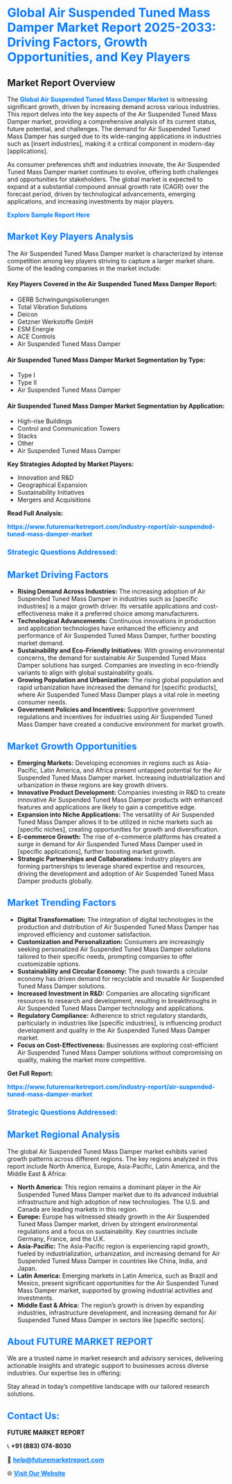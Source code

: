 <h1 style="color: #007BFF;">Global Air Suspended Tuned Mass Damper Market Report 2025-2033: Driving Factors, Growth Opportunities, and Key Players</h1>

<section id="overview">
<h2>Market Report Overview</h2>
<p>The <a href="https://www.futuremarketreport.com/industry-report/air-suspended-tuned-mass-damper-market" style="color: #007BFF; text-decoration: none;"><strong>Global Air Suspended Tuned Mass Damper Market</strong></a> is witnessing significant growth, driven by increasing demand across various industries. This report delves into the key aspects of the Air Suspended Tuned Mass Damper market, providing a comprehensive analysis of its current status, future potential, and challenges. The demand for Air Suspended Tuned Mass Damper has surged due to its wide-ranging applications in industries such as [insert industries], making it a critical component in modern-day [applications].</p>
<p>As consumer preferences shift and industries innovate, the Air Suspended Tuned Mass Damper market continues to evolve, offering both challenges and opportunities for stakeholders. The global market is expected to expand at a substantial compound annual growth rate (CAGR) over the forecast period, driven by technological advancements, emerging applications, and increasing investments by major players.</p>
</section>

<section id="overview">
<p><a href="https://www.futuremarketreport.com/request-sample/reportId=106671" style="color: #007BFF; text-decoration: none;"><strong>Explore Sample Report Here</strong></a></p>
</section>

<section id="key-players">
<h2 style="color: #007BFF;">Market Key Players Analysis</h2>
<p>The Air Suspended Tuned Mass Damper market is characterized by intense competition among key players striving to capture a larger market share. Some of the leading companies in the market include:</p>
<h4>Key Players Covered in the Air Suspended Tuned Mass Damper Report:</h4>
<ul><li>GERB Schwingungsisolierungen</li><li>Total Vibration Solutions</li><li>Deicon</li><li>Getzner Werkstoffe GmbH</li><li>ESM Energie</li><li>ACE Controls</li><li>Air Suspended Tuned Mass Damper</li></ul>
<h4>Air Suspended Tuned Mass Damper Market Segmentation by Type:</h4>
<ul><li>Type I</li><li>Type II</li><li>Air Suspended Tuned Mass Damper</li></ul>

<h4>Air Suspended Tuned Mass Damper Market Segmentation by Application:</h4>
<ul><li>High-rise Buildings</li><li>Control and Communication Towers</li><li>Stacks</li><li>Other</li><li>Air Suspended Tuned Mass Damper</li></ul>
<p><strong>Key Strategies Adopted by Market Players:</strong></p>
<ul>
<li>Innovation and R&D</li>
<li>Geographical Expansion</li>
<li>Sustainability Initiatives</li>
<li>Mergers and Acquisitions</li>
</ul>
</section>

<section>
<p><strong>Read Full Analysis: </strong></p><a href="https://www.futuremarketreport.com/industry-report/air-suspended-tuned-mass-damper-market" style="color: #007BFF; text-decoration: none;"><strong>https://www.futuremarketreport.com/industry-report/air-suspended-tuned-mass-damper-market</strong></a>
<h3 style="color: #007BFF;">Strategic Questions Addressed:</h3>
</section>

<section id="driving-factors">
<h2 style="color: #007BFF;">Market Driving Factors</h2>
<ul>
<li><strong>Rising Demand Across Industries:</strong> The increasing adoption of Air Suspended Tuned Mass Damper in industries such as [specific industries] is a major growth driver. Its versatile applications and cost-effectiveness make it a preferred choice among manufacturers.</li>
<li><strong>Technological Advancements:</strong> Continuous innovations in production and application technologies have enhanced the efficiency and performance of Air Suspended Tuned Mass Damper, further boosting market demand.</li>
<li><strong>Sustainability and Eco-Friendly Initiatives:</strong> With growing environmental concerns, the demand for sustainable Air Suspended Tuned Mass Damper solutions has surged. Companies are investing in eco-friendly variants to align with global sustainability goals.</li>
<li><strong>Growing Population and Urbanization:</strong> The rising global population and rapid urbanization have increased the demand for [specific products], where Air Suspended Tuned Mass Damper plays a vital role in meeting consumer needs.</li>
<li><strong>Government Policies and Incentives:</strong> Supportive government regulations and incentives for industries using Air Suspended Tuned Mass Damper have created a conducive environment for market growth.</li>
</ul>
</section>

<section id="growth-opportunities">
<h2 style="color: #007BFF;">Market Growth Opportunities</h2>
<ul>
<li><strong>Emerging Markets:</strong> Developing economies in regions such as Asia-Pacific, Latin America, and Africa present untapped potential for the Air Suspended Tuned Mass Damper market. Increasing industrialization and urbanization in these regions are key growth drivers.</li>
<li><strong>Innovative Product Development:</strong> Companies investing in R&D to create innovative Air Suspended Tuned Mass Damper products with enhanced features and applications are likely to gain a competitive edge.</li>
<li><strong>Expansion into Niche Applications:</strong> The versatility of Air Suspended Tuned Mass Damper allows it to be utilized in niche markets such as [specific niches], creating opportunities for growth and diversification.</li>
<li><strong>E-commerce Growth:</strong> The rise of e-commerce platforms has created a surge in demand for Air Suspended Tuned Mass Damper used in [specific applications], further boosting market growth.</li>
<li><strong>Strategic Partnerships and Collaborations:</strong> Industry players are forming partnerships to leverage shared expertise and resources, driving the development and adoption of Air Suspended Tuned Mass Damper products globally.</li>
</ul>
</section>

<section id="trending-factors">
<h2 style="color: #007BFF;">Market Trending Factors</h2>
<ul>
<li><strong>Digital Transformation:</strong> The integration of digital technologies in the production and distribution of Air Suspended Tuned Mass Damper has improved efficiency and customer satisfaction.</li>
<li><strong>Customization and Personalization:</strong> Consumers are increasingly seeking personalized Air Suspended Tuned Mass Damper solutions tailored to their specific needs, prompting companies to offer customizable options.</li>
<li><strong>Sustainability and Circular Economy:</strong> The push towards a circular economy has driven demand for recyclable and reusable Air Suspended Tuned Mass Damper solutions.</li>
<li><strong>Increased Investment in R&D:</strong> Companies are allocating significant resources to research and development, resulting in breakthroughs in Air Suspended Tuned Mass Damper technology and applications.</li>
<li><strong>Regulatory Compliance:</strong> Adherence to strict regulatory standards, particularly in industries like [specific industries], is influencing product development and quality in the Air Suspended Tuned Mass Damper market.</li>
<li><strong>Focus on Cost-Effectiveness:</strong> Businesses are exploring cost-efficient Air Suspended Tuned Mass Damper solutions without compromising on quality, making the market more competitive.</li>
</ul>
</section>

<section>
<p><strong>Get Full Report: </strong></p><a href="https://www.futuremarketreport.com/industry-report/air-suspended-tuned-mass-damper-market" style="color: #007BFF; text-decoration: none;"><strong>https://www.futuremarketreport.com/industry-report/air-suspended-tuned-mass-damper-market</strong></a>
<h3 style="color: #007BFF;">Strategic Questions Addressed:</h3>
</section>


<section id="regional-analysis">
<h2 style="color: #007BFF;">Market Regional Analysis</h2>
<p>The global Air Suspended Tuned Mass Damper market exhibits varied growth patterns across different regions. The key regions analyzed in this report include North America, Europe, Asia-Pacific, Latin America, and the Middle East & Africa:</p>
<ul>
<li><strong>North America:</strong> This region remains a dominant player in the Air Suspended Tuned Mass Damper market due to its advanced industrial infrastructure and high adoption of new technologies. The U.S. and Canada are leading markets in this region.</li>
<li><strong>Europe:</strong> Europe has witnessed steady growth in the Air Suspended Tuned Mass Damper market, driven by stringent environmental regulations and a focus on sustainability. Key countries include Germany, France, and the U.K.</li>
<li><strong>Asia-Pacific:</strong> The Asia-Pacific region is experiencing rapid growth, fueled by industrialization, urbanization, and increasing demand for Air Suspended Tuned Mass Damper in countries like China, India, and Japan.</li>
<li><strong>Latin America:</strong> Emerging markets in Latin America, such as Brazil and Mexico, present significant opportunities for the Air Suspended Tuned Mass Damper market, supported by growing industrial activities and investments.</li>
<li><strong>Middle East & Africa:</strong> The region’s growth is driven by expanding industries, infrastructure development, and increasing demand for Air Suspended Tuned Mass Damper in sectors like [specific sectors].</li>
</ul>
</section>

<footer>
<h2 style="color: #007BFF;">About FUTURE MARKET REPORT</h2>
<p>We are a trusted name in market research and advisory services, delivering actionable insights and strategic support to businesses across diverse industries. Our expertise lies in offering:</p>

<p>Stay ahead in today’s competitive landscape with our tailored research solutions.</p>

<h2 style="color: #007BFF;">Contact Us:</h2>
<p><strong>FUTURE MARKET REPORT</strong></p>
<p>📞 <strong>+91 (883) 074-8030</strong></p>
<p>📧 <strong><a href="mailto:help@futuremarketreport.com" style="color: #007BFF;">help@futuremarketreport.com</a></strong></p>
<p>🌐 <strong><a href="https://www.futuremarketreport.com/" style="color: #007BFF;">Visit Our Website</a></strong></p>
</footer>